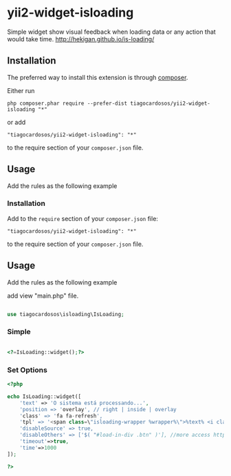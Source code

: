 yii2-widget-isloading
=====================

Simple widget show visual feedback when loading data or any action that would take time. http://hekigan.github.io/is-loading/


Installation
------------

The preferred way to install this extension is through [composer](http://getcomposer.org/download/).

Either run

```
php composer.phar require --prefer-dist tiagocardosos/yii2-widget-isloading "*"
```

or add

```
"tiagocardosos/yii2-widget-isloading": "*"
```

to the require section of your `composer.json` file.

Usage
-----
Add the rules as the following example


### Installation


Add to the ```require``` section of your `composer.json` file:

```
"tiagocardosos/yii2-widget-isloading": "*"
```

to the require section of your `composer.json` file.

Usage
-----
Add the rules as the following example

add view "main.php" file.

```php

use tiagocardosos\isloading\IsLoading;

```


### Simple

```php

<?=IsLoading::widget();?>

```

### Set Options
```php
<?php

echo IsLoading::widget([
    'text' => 'O sistema está processando...',
    'position => 'overlay', // right | inside | overlay
    'class' => 'fa fa-refresh',
    'tpl' => '<span class=\"isloading-wrapper %wrapper%\">%text% <i class=\"%class% fa-spin\"></i></span>',
    'disableSource' => true,
    'disableOthers' => ['$( "#load-in-div .btn" )'], //more access http://hekigan.github.io/is-loading/
	'timeout'=>true,
	'time'=>1000
]);

?>

```